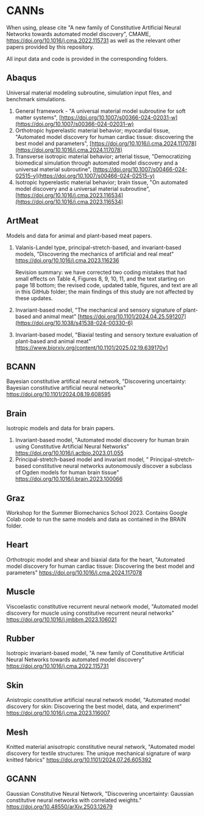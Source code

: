 # CANNs
When using, please cite "A new family of Constitutive Artificial Neural Networks towards automated model discovery", CMAME, https://doi.org/10.1016/j.cma.2022.115731 as well as the relevant other papers provided by this repository. 

All input data and code is provided in the corresponding folders. 

## Abaqus
Universal material modeling subroutine, simulation input files, and benchmark simulations.

1. General framework - "A universal material model subroutine for soft matter systems", [https://doi.org/10.1007/s00366-024-02031-w](https://doi.org/10.1007/s00366-024-02031-w)
2. Orthotropic hyperelastic material behavior; myocardial tissue, "Automated model discovery for human cardiac tissue: discovering the best model and parameters", [https://doi.org/10.1016/j.cma.2024.117078](https://doi.org/10.1016/j.cma.2024.117078)
3. Transverse isotropic material behavior; arterial tissue, "Democratizing biomedical simulation through automated model discovery and a universal material subroutine", [https://doi.org/10.1007/s00466-024-02515-y](https://doi.org/10.1007/s00466-024-02515-y)
4. Isotropic hyperelastic material behavior; brain tissue, "On automated model discovery and a universal material subroutine", [https://doi.org/10.1016/j.cma.2023.116534](https://doi.org/10.1016/j.cma.2023.116534)

## ArtMeat
Models and data for animal and plant-based meat papers. 
1. Valanis-Landel type, principal-stretch-based, and invariant-based models, "Discovering the mechanics of artificial and real meat" https://doi.org/10.1016/j.cma.2023.116236

	Revision summary: we have corrected two coding mistakes that had small effects on Table 4, Figures 8, 9, 10, 11, and the text starting on page 18 bottom; the revised code, updated table, figures, and text are all in this GitHub folder; the main findings of this study are not affected by these updates.

2. Invariant-based model, "The mechanical and sensory signature of plant-based and animal meat" [https://doi.org/10.1101/2024.04.25.591207](https://doi.org/10.1038/s41538-024-00330-6)
3. Invariant-based model, "Biaxial testing and sensory texture evaluation of plant-based and animal meat" https://www.biorxiv.org/content/10.1101/2025.02.19.639170v1

## BCANN
Bayesian constitutive artifical neural network, "Discovering uncertainty: Bayesian constitutive artificial neural networks" https://doi.org/10.1101/2024.08.19.608595

## Brain
Isotropic models and data for brain papers.
1. Invariant-based model, "Automated model discovery for human brain using Constitutive Artificial Neural Networks" https://doi.org/10.1016/j.actbio.2023.01.055
2. Principal-stretch-based model and invariant model, " Principal-stretch-based constitutive neural networks autonomously discover a subclass of Ogden models for human brain tissue" https://doi.org/10.1016/j.brain.2023.100066

## Graz
Workshop for the Summer Biomechanics School 2023. Contains Google Colab code to run the same models and data as contained in the BRAIN folder.

## Heart
Orthotropic model and shear and biaxial data for the heart, "Automated model discovery for human cardiac tissue: Discovering the best model and parameters" https://doi.org/10.1016/j.cma.2024.117078

## Muscle
Viscoelastic constitutive recurrent neural network model, "Automated model discovery for muscle using constitutive recurrent neural networks" https://doi.org/10.1016/j.jmbbm.2023.106021

## Rubber
Isotropic invariant-based model, "A new family of Constitutive Artificial Neural Networks towards automated model discovery" https://doi.org/10.1016/j.cma.2022.115731

## Skin
Anistropic constitutive artificial neural network model, "Automated model discovery for skin: Discovering the best model, data, and experiment" https://doi.org/10.1016/j.cma.2023.116007

## Mesh
Knitted material anisotropic constitutive neural network, "Automated model discovery for textile structures: The unique mechanical signature of warp knitted fabrics" https://doi.org/10.1101/2024.07.26.605392

## GCANN
Gaussian Constitutive Neural Network, "Discovering uncertainty: Gaussian constitutive neural networks with correlated weights." https://doi.org/10.48550/arXiv.2503.12679
